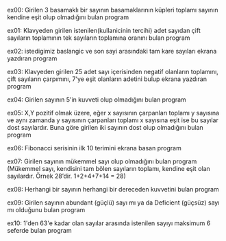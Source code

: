 ex00:
    Girilen 3 basamaklı bir sayının basamaklarının küpleri toplamı sayının
    kendine eşit olup olmadığını bulan program

ex01:
    Klavyeden girilen istenilen(kullanicinin tercihi) adet sayıdan çift sayıların toplamının tek
    sayıların toplamına oranını bulan program

ex02:
    istedigimiz baslangic ve son sayi arasındaki tam kare sayıları ekrana yazdıran program

ex03:
    Klavyeden girilen 25 adet sayı içerisinden negatif olanların toplamını,
    çift sayıların çarpımını, 7'ye eşit olanların adetini bulup ekrana
    yazdıran program

ex04:
    Girilen sayının 5'in kuvveti olup olmadığını bulan program

ex05:
    X,Y pozitif olmak üzere, eğer x sayısının çarpanları toplamı y sayısına
    ve aynı zamanda y sayısının çarpanları toplamı x sayısına eşit ise bu
    sayılar dost sayılardır. Buna göre girilen iki sayının dost olup
    olmadığını bulan program

ex06:
    Fibonacci serisinin ilk 10 terimini ekrana basan program

ex07:
    Girilen sayının mükemmel sayı olup olmadığını bulan program
    (Mükemmel sayı, kendisini tam
    bölen sayıların toplamı, kendine eşit olan
    sayılardır. Örnek 28’dir. 1+2+4+7+14 = 28)

ex08:
    Herhangi bir sayının herhangi bir dereceden kuvvetini bulan
    program

ex09:
    Girilen sayının abundant (güçlü) sayı mı ya da Deficient (güçsüz) sayı
    mı olduğunu bulan program

ex10:
    1'den 63'e kadar olan sayılar arasında istenilen sayıyı maksimum 6
    seferde bulan program